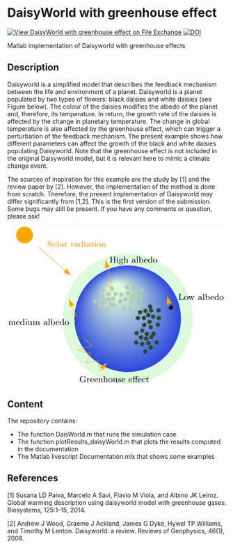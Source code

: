 # DaisyWorld with greenhouse effect

[![View DaisyWorld with greenhouse effect on File Exchange](https://www.mathworks.com/matlabcentral/images/matlab-file-exchange.svg)](https://se.mathworks.com/matlabcentral/fileexchange/113635-daisyworld-with-greenhouse-effect)
[![DOI](https://zenodo.org/badge/DOI/10.5281/zenodo.6667688.svg)](https://doi.org/10.5281/zenodo.6667688)

Matlab implementation of Daisyworld with greenhouse effects


## Description
Daisyworld is a simplified model that describes the feedback mechanism between the life and environment of a planet. Daisyworld is a planet populated by two types of flowers: black daisies and white daisies (see Figure below). The colour of the daisies modifies the albedo of the planet and, therefore, its temperature. In return, the growth rate of the daisies is affected by the change in planetary temperature. The change in global temperature is also affected by the greenhouse effect, which can trigger a perturbation of the feedback mechanism. The present example shows how different parameters can affect the growth of the black and white daisies populating Daisyworld. Note that the greenhouse effect is not included in the original Daisyworld model, but it is relevant here to mimic a climate change event.

The sources of inspiration for this example are the study by [1] and the review paper by [2]. However, the implementation of the method is done from scratch. Therefore, the present implementation of Daisyworld may differ significantly from [1,2]. This is the first version of the submission. Some bugs may still be present. If you have any comments or question, please ask!

<img src="illus.png" width="500">

## Content
The repository contains:

- The function DaisWorld.m that runs the simulation case
- The function plotResults_daisyWorld.m that plots the results computed in the documentation
- The Matlab livescript Documentation.mlx that shows some examples

## References

[1] Susana LD Paiva, Marcelo A Savi, Flavio M Viola, and Albino JK Leiroz. Global warming description using daisyworld model with greenhouse gases. Biosystems, 125:1–15, 2014.

[2] Andrew J Wood, Graeme J Ackland, James G Dyke, Hywel TP Williams, and Timothy M Lenton. Daisyworld: a review. Reviews of Geophysics, 46(1), 2008.
